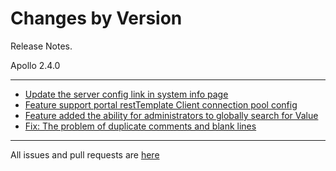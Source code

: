 Changes by Version
==================
Release Notes.

Apollo 2.4.0

------------------
* [Update the server config link in system info page](https://github.com/apolloconfig/apollo/pull/5204)
* [Feature support portal restTemplate Client connection pool config](https://github.com/apolloconfig/apollo/pull/5200)
* [Feature added the ability for administrators to globally search for Value](https://github.com/apolloconfig/apollo/pull/5182)
* [Fix: The problem of duplicate comments and blank lines](https://github.com/apolloconfig/apollo/pull/5232)
------------------
All issues and pull requests are [here](https://github.com/apolloconfig/apollo/milestone/15?closed=1)
